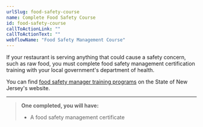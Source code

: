 ```yaml
---
urlSlug: food-safety-course
name: Complete Food Safety Course
id: food-safety-course
callToActionLink: ""
callToActionText: ""
webflowName: "Food Safety Management Course"
---
```


If your restaurant is serving anything that could cause a safety concern, such as raw food, you must complete food safety management certification training with your local government's department of health.

You can find [food safety manager training programs](https://www.state.nj.us/health/ceohs/documents/food-drug-safety/fmc_reminder_letter.pdf) on the State of New Jersey's website.

---

> **One completed, you will have:**
>
> - A food safety management certificate
